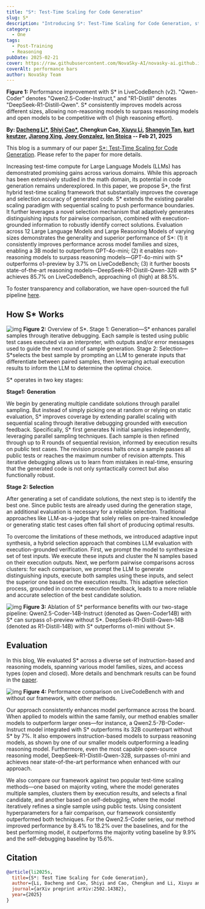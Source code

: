 ```yaml
---
title: "S*: Test-Time Scaling for Code Generation"
slug: S*
description: "Introducing S*: Test-Time Scaling for Code Generation, start of our releases in the coding domain. S* enables (1) non-reasoning models surpass reasoning models: GPT-4o-mini + S* > o1-preview. (2) open models compete SOTA: R1-Distilled-32B +S* ~= o1 (high)."
category:
  - One
tags:
  - Post-Training
  - Reasoning
pubDate: 2025-02-21
cover: https://raw.githubusercontent.com/NovaSky-AI/novasky-ai.github.io/main/assets/images/sstar/overall_performance.png
coverAlt: performance bars
author: NovaSky Team
---
```

**Figure 1:** Performance improvement with S* in LiveCodeBench (v2). "Qwen-Coder" denotes "Qwen2.5-Coder-Instruct," and "R1-Distill" denotes "DeepSeek-R1-Distill-Qwen". S* consistently improves models across different sizes, allowing non-reasoning models to surpass reasoning models and open models to be competitive with o1 (high reasoning effort).

**By: [Dacheng Li*](https://dachengli1.github.io/), [Shiyi Cao*](https://shiyicao.com/), Chengkun Cao, [Xiuyu Li](https://xiuyuli.com/), [Shangyin Tan](https://shangyit.me/), [kurt keutzer](https://people.eecs.berkeley.edu/~keutzer/), [Jiarong Xing](https://jxing.me/), [Joey Gonzalez](https://people.eecs.berkeley.edu/~jegonzal/), [Ion Stoica](https://people.eecs.berkeley.edu/~istoica/) -- Feb 21, 2025**

This blog is a summary of our paper [S*: Test-Time Scaling for Code Generation](https://arxiv.org/pdf/2502.14382). Please refer to the paper for more details.

Increasing test-time compute for Large Language Models (LLMs) has demonstrated promising gains across various domains. While this approach has been extensively studied in the math domain, its potential in code generation remains underexplored. In this paper, we propose S*, the first hybrid test-time scaling framework that substantially improves the coverage and selection accuracy of generated code. S* extends the existing parallel scaling paradigm with sequential scaling to push performance boundaries. It further leverages a novel selection mechanism that adaptively generates distinguishing inputs for pairwise comparison, combined with execution-grounded information to robustly identify correct solutions. Evaluation across 12 Large Language Models and Large Reasoning Models of varying sizes demonstrates the generality and superior performance of S*: 
(1) it consistently improves performance across model families and sizes, enabling a 3B model to outperform GPT-4o-mini; 
(2) it enables non-reasoning models to surpass reasoning models—GPT-4o-mini with S* outperforms o1-preview by 3.7% on LiveCodeBench; 
(3) it further boosts state-of-the-art reasoning models—DeepSeek-R1-Distill-Qwen-32B with S* achieves 85.7% on LiveCodeBench, approaching o1 (high) at 88.5%. 

To foster transparency and collaboration, we have open-sourced the full pipeline [here](https://github.com/NovaSky-AI/SkyThought/tree/main/skythought/test-time-scaling).

## How S* Works
![img](https://raw.githubusercontent.com/NovaSky-AI/novasky-ai.github.io/main/assets/images/sstar/method.png)
**Figure 2:** Overview of S*. Stage 1: Generation—S* enhances parallel samples through iterative debugging. Each sample is tested using public test cases executed via an interpreter, with outputs and/or error messages used to guide the next round of sample generation. Stage 2: Selection—S*selects the best sample by prompting an LLM to generate inputs that differentiate between paired samples, then leveraging actual execution results to inform the LLM to determine the optimal choice.


S* operates in two key stages:

**Stage1: Generation**

We begin by generating multiple candidate solutions through parallel sampling. But instead of simply picking one at random or relying on static evaluation, S* improves coverage by extending parallel scaling with sequential scaling through iterative debugging grounded with execution feedback. Specifically, S* first generates N initial samples independently, leveraging parallel sampling techniques. Each sample is then refined through up to R rounds of sequential revision, informed by execution results on public test cases. The revision process halts once a sample passes all public tests or reaches the maximum number of revision attempts. This iterative debugging allows us to learn from mistakes in real-time, ensuring that the generated code is not only syntactically correct but also functionally robust.

**Stage 2: Selection**

After generating a set of candidate solutions, the next step is to identify the best one. Since public tests are already used during the generation stage, an additional evaluation is necessary for a reliable selection. Traditional approaches like LLM-as-a-judge that solely relies on pre-trained knowledge or generating static test cases often fall short of producing optimal results.

To overcome the limitations of these methods, we introduced adaptive input synthesis, a hybrid selection approach that combines LLM evaluation with execution-grounded verification. First, we prompt the model to synthesize a set of test inputs. We execute these inputs and cluster the N samples based on their execution outputs. Next, we perform pairwise comparisons across clusters: for each comparison, we prompt the LLM to generate distinguishing inputs, execute both samples using these inputs, and select the superior one based on the execution results. This adaptive selection process, grounded in concrete execution feedback, leads to a more reliable and accurate selection of the best candidate solution.

![img](https://raw.githubusercontent.com/NovaSky-AI/novasky-ai.github.io/main/assets/images/sstar/breakdown.png)
**Figure 3:** Ablation of S* performance benefits with our two-stage pipeline: Qwen2.5-Coder-14B-Instruct (denoted as Qwen-Coder14B) with S* can surpass o1-preview without S*. DeepSeek-R1-Distill-Qwen-14B (denoted as R1-Distill-14B) with S* outperforms o1-mini without S*.

## Evaluation
In this blog, We evaluated S* across a diverse set of instruction-based and reasoning models, spanning various model families, sizes, and access types (open and closed). More details and benchmark results can be found in the [paper](https://arxiv.org/pdf/2502.14382).

![img](https://raw.githubusercontent.com/NovaSky-AI/novasky-ai.github.io/main/assets/images/sstar/evaluation.png)
**Figure 4:** Performance comparison on LiveCodeBench with and without our framework, with other methods.

Our approach consistently enhances model performance across the board. When applied to models within the same family, our method enables smaller models to outperform larger ones—for instance, a Qwen2.5-7B-Coder-Instruct model integrated with S* outperforms its 32B counterpart without S* by 7%. It also empowers instruction-based models to surpass reasoning models, as shown by one of our smaller models outperforming a leading reasoning model. Furthermore, even the most capable open-source reasoning model, DeepSeek-R1-Distill-Qwen-32B, surpasses o1-mini and achieves near state-of-the-art performance when enhanced with our approach.

We also compare our framework against two popular test-time scaling methods—one based on majority voting, where the model generates multiple samples, clusters them by execution results, and selects a final candidate, and another based on self-debugging, where the model iteratively refines a single sample using public tests. Using consistent hyperparameters for a fair comparison, our framework consistently outperformed both techniques. For the Qwen2.5-Coder series, our method improved performance by 8.4% to 18.2% over the baselines, and for the best performing model, it outperforms the majority voting baseline by 9.9% and the self-debugging baseline by 15.6%. 

## Citation
```bibtex
@article{li2025s,
  title={S*: Test Time Scaling for Code Generation},
  author={Li, Dacheng and Cao, Shiyi and Cao, Chengkun and Li, Xiuyu and Tan, Shangyin and Keutzer, Kurt and Xing, Jiarong and Gonzalez, Joseph E and Stoica, Ion},
  journal={arXiv preprint arXiv:2502.14382},
  year={2025}
}
```